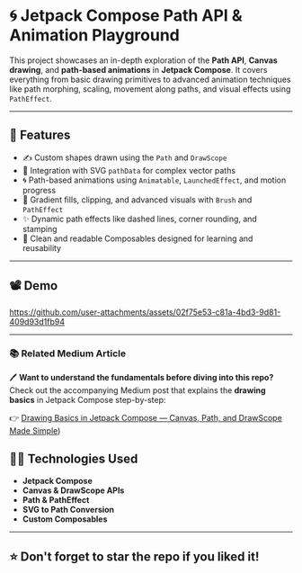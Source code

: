 # 🌀 Jetpack Compose Path API & Animation Playground

This project showcases an in-depth exploration of the **Path API**, **Canvas drawing**, and **path-based animations** in **Jetpack Compose**. It covers everything from basic drawing primitives to advanced animation techniques like path morphing, scaling, movement along paths, and visual effects using `PathEffect`.

---

## 🎯 Features

- ✍️ Custom shapes drawn using the `Path` and `DrawScope`
- 📐 Integration with SVG `pathData` for complex vector paths
- 🌀 Path-based animations using `Animatable`, `LaunchedEffect`, and motion progress
- 🎨 Gradient fills, clipping, and advanced visuals with `Brush` and `PathEffect`
- ✨ Dynamic path effects like dashed lines, corner rounding, and stamping
- 🧠 Clean and readable Composables designed for learning and reusability

---

## 📽️ Demo



https://github.com/user-attachments/assets/02f75e53-c81a-4bd3-9d81-409d93d1fb94



---


### 📚 Related Medium Article

🖊️ **Want to understand the fundamentals before diving into this repo?**
Check out the accompanying Medium post that explains the **drawing basics** in Jetpack Compose step-by-step:

👉 [Drawing Basics in Jetpack Compose — Canvas, Path, and DrawScope Made Simple](https://medium.com/@shoaibkhalid65/path-api-in-jetpack-compose-draw-animate-and-mesmerize-60e27e42cfca))



## 🧑‍💻 Technologies Used

- **Jetpack Compose**
- **Canvas & DrawScope APIs**
- **Path & PathEffect**
- **SVG to Path Conversion**
- **Custom Composables**

---


## ⭐️ Don't forget to star the repo if you liked it!
